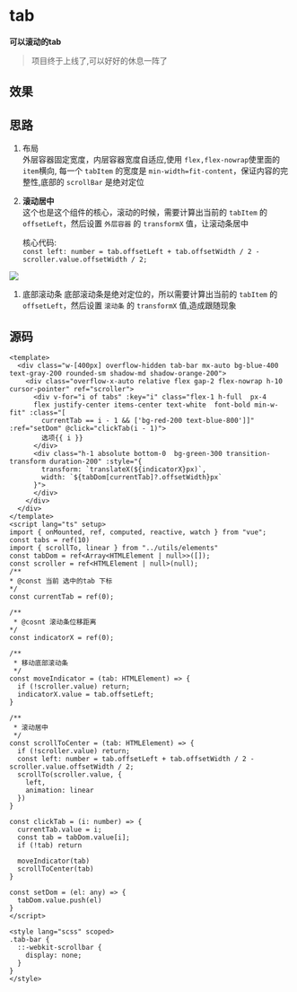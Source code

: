 # tab
**可以滚动的tab**
> 项目终于上线了,可以好好的休息一阵了
## 效果
<Tab/>
<script setup>
import Tab from '../../../src/components/tab.vue'
</script>

## 思路
1. 布局  
   外层容器固定宽度，内层容器宽度自适应,使用 `flex,flex-nowrap`使里面的 `item`横向, 每一个 `tabItem` 的宽度是 `min-width=fit-content`，保证内容的完整性,底部的 `scrollBar` 是绝对定位
2. **滚动居中**  
   这个也是这个组件的核心，滚动的时候，需要计算出当前的 `tabItem` 的 `offsetLeft`，然后设置 `外层容器` 的 `transformX` 值，让滚动条居中  

   核心代码:  
   `const left: number = tab.offsetLeft + tab.offsetWidth / 2 - scroller.value.offsetWidth / 2;`

<img src="@img/tab.png" />

1. 底部滚动条
   底部滚动条是绝对定位的，所以需要计算出当前的 `tabItem` 的 `offsetLeft`，然后设置 `滚动条` 的 `transformX` 值,造成跟随现象


## 源码
```vue:line-numbers{46}
<template>
  <div class="w-[400px] overflow-hidden tab-bar mx-auto bg-blue-400 text-gray-200 rounded-sm shadow-md shadow-orange-200">
    <div class="overflow-x-auto relative flex gap-2 flex-nowrap h-10 cursor-pointer" ref="scroller">
      <div v-for="i of tabs" :key="i" class="flex-1 h-full  px-4 
      flex justify-center items-center text-white  font-bold min-w-fit" :class="[
        currentTab == i - 1 && ['bg-red-200 text-blue-800']]" :ref="setDom" @click="clickTab(i - 1)">
        选项{{ i }}
      </div>
      <div class="h-1 absolute bottom-0  bg-green-300 transition-transform duration-200" :style="{
        transform: `translateX(${indicatorX}px)`,
        width: `${tabDom[currentTab]?.offsetWidth}px`
      }">
      </div>
    </div>
  </div>
</template>
<script lang="ts" setup>
import { onMounted, ref, computed, reactive, watch } from "vue";
const tabs = ref(10)
import { scrollTo, linear } from "../utils/elements"
const tabDom = ref<Array<HTMLElement | null>>([]);
const scroller = ref<HTMLElement | null>(null);
/**
* @const 当前 选中的tab 下标
*/ 
const currentTab = ref(0);

/**
 * @cosnt 滚动条位移距离
*/
const indicatorX = ref(0);

/**
 * 移动底部滚动条
 */
const moveIndicator = (tab: HTMLElement) => {
  if (!scroller.value) return;
  indicatorX.value = tab.offsetLeft;
}

/**
 * 滚动居中
 */
const scrollToCenter = (tab: HTMLElement) => {
  if (!scroller.value) return;
  const left: number = tab.offsetLeft + tab.offsetWidth / 2 - scroller.value.offsetWidth / 2;
  scrollTo(scroller.value, {
    left,
    animation: linear
  })
}

const clickTab = (i: number) => {
  currentTab.value = i;
  const tab = tabDom.value[i];
  if (!tab) return

  moveIndicator(tab)
  scrollToCenter(tab)
}

const setDom = (el: any) => {
  tabDom.value.push(el)
}
</script>

<style lang="scss" scoped>
.tab-bar {
  ::-webkit-scrollbar {
    display: none;
  }
}
</style>
```

